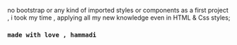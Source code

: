 no bootstrap or any kind of imported styles or components
as a first project , i took my time , applying all my new knowledge even in HTML & Css styles;

### `made with love , hammadi`
